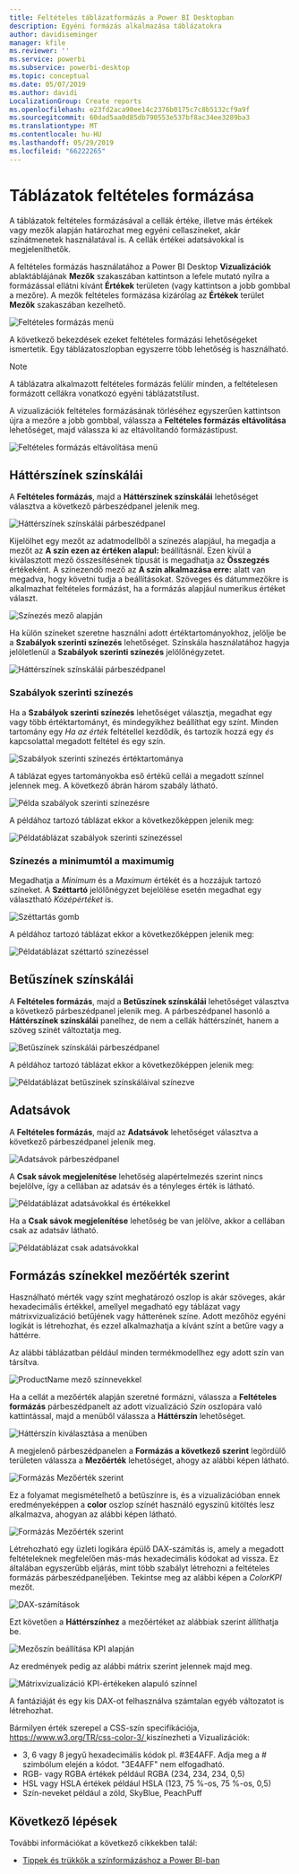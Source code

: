 ```yaml
---
title: Feltételes táblázatformázás a Power BI Desktopban
description: Egyéni formázás alkalmazása táblázatokra
author: davidiseminger
manager: kfile
ms.reviewer: ''
ms.service: powerbi
ms.subservice: powerbi-desktop
ms.topic: conceptual
ms.date: 05/07/2019
ms.author: davidi
LocalizationGroup: Create reports
ms.openlocfilehash: e23fd2aca90ee14c2376b0175c7c8b5132cf9a9f
ms.sourcegitcommit: 60dad5aa0d85db790553e537bf8ac34ee3289ba3
ms.translationtype: MT
ms.contentlocale: hu-HU
ms.lasthandoff: 05/29/2019
ms.locfileid: "66222265"
---
```

# <a name="conditional-formatting-in-tables"></a>Táblázatok feltételes formázása 
A táblázatok feltételes formázásával a cellák értéke, illetve más értékek vagy mezők alapján határozhat meg egyéni cellaszíneket, akár színátmenetek használatával is. A cellák értékei adatsávokkal is megjeleníthetők. 

A feltételes formázás használatához a Power BI Desktop **Vizualizációk** ablaktáblájának **Mezők** szakaszában kattintson a lefele mutató nyílra a formázással ellátni kívánt **Értékek** területen (vagy kattintson a jobb gombbal a mezőre). A mezők feltételes formázása kizárólag az **Értékek** terület **Mezők** szakaszában kezelhető.

![Feltételes formázás menü](media/desktop-conditional-table-formatting/table-formatting-0-popup-menu.png)

A következő bekezdések ezeket feltételes formázási lehetőségeket ismertetik. Egy táblázatoszlopban egyszerre több lehetőség is használható.

> [!NOTE]
> A táblázatra alkalmazott feltételes formázás felülír minden, a feltételesen formázott cellákra vonatkozó egyéni táblázatstílust.

A vizualizációk feltételes formázásának törléséhez egyszerűen kattintson újra a mezőre a jobb gombbal, válassza a **Feltételes formázás eltávolítása** lehetőséget, majd válassza ki az eltávolítandó formázástípust.

![Feltételes formázás eltávolítása menü](media/desktop-conditional-table-formatting/table-formatting-1-remove.png)

## <a name="background-color-scales"></a>Háttérszínek színskálái

A **Feltételes formázás**, majd a **Háttérszínek színskálái** lehetőséget választva a következő párbeszédpanel jelenik meg.

![Háttérszínek színskálái párbeszédpanel](media/desktop-conditional-table-formatting/table-formatting-1-default-dialog.png)

Kijelölhet egy mezőt az adatmodellből a színezés alapjául, ha megadja a mezőt az **A szín ezen az értéken alapul:** beállításnál. Ezen kívül a kiválasztott mező összesítésének típusát is megadhatja az **Összegzés** értékeként. A színezendő mező az **A szín alkalmazása erre:** alatt van megadva, hogy követni tudja a beállításokat. Szöveges és dátummezőkre is alkalmazhat feltételes formázást, ha a formázás alapjául numerikus értéket választ.

![Színezés mező alapján](media/desktop-conditional-table-formatting/table-formatting-1-apply-color-to.png)

Ha külön színeket szeretne használni adott értéktartományokhoz, jelölje be a **Szabályok szerinti színezés** lehetőséget. Színskála használatához hagyja jelöletlenül a **Szabályok szerinti színezés** jelölőnégyzetet. 

![Háttérszínek színskálái párbeszédpanel](media/desktop-conditional-table-formatting/table-formatting-1-color-by-rules-dialog.png)

### <a name="color-by-rules"></a>Szabályok szerinti színezés

Ha a **Szabályok szerinti színezés** lehetőséget választja, megadhat egy vagy több értéktartományt, és mindegyikhez beállíthat egy színt.  Minden tartomány egy *Ha az érték* feltétellel kezdődik, és tartozik hozzá egy *és* kapcsolattal megadott feltétel és egy szín.

![Szabályok szerinti színezés értéktartománya](media/desktop-conditional-table-formatting/table-formatting-1-color-by-rules-if-value.png)

A táblázat egyes tartományokba eső értékű cellái a megadott színnel jelennek meg. A következő ábrán három szabály látható.

![Példa szabályok szerinti színezésre](media/desktop-conditional-table-formatting/table-formatting-1-color-by-rules.png)

A példához tartozó táblázat ekkor a következőképpen jelenik meg:

![Példatáblázat szabályok szerinti színezéssel](media/desktop-conditional-table-formatting/table-formatting-1-color-by-rules-table.png)


### <a name="color-minimum-to-maximum"></a>Színezés a minimumtól a maximumig

Megadhatja a *Minimum* és a *Maximum* értékét és a hozzájuk tartozó színeket. A **Széttartó** jelölőnégyzet bejelölése esetén megadhat egy választható *Középértéket* is.

![Széttartás gomb](media/desktop-conditional-table-formatting/table-formatting-1-diverging.png)

A példához tartozó táblázat ekkor a következőképpen jelenik meg:

![Példatáblázat széttartó színezéssel](media/desktop-conditional-table-formatting/table-formatting-1-diverging-table.png)

## <a name="font-color-scales"></a>Betűszínek színskálái

A **Feltételes formázás**, majd a **Betűszínek színskálái** lehetőséget választva a következő párbeszédpanel jelenik meg. A párbeszédpanel hasonló a **Háttérszínek színskálái** panelhez, de nem a cellák háttérszínét, hanem a szöveg színét változtatja meg.

![Betűszínek színskálái párbeszédpanel](media/desktop-conditional-table-formatting/table-formatting-2-diverging.png)

A példához tartozó táblázat ekkor a következőképpen jelenik meg:

![Példatáblázat betűszínek színskáláival színezve](media/desktop-conditional-table-formatting/table-formatting-2-table.png)

## <a name="data-bars"></a>Adatsávok

A **Feltételes formázás**, majd az **Adatsávok** lehetőséget választva a következő párbeszédpanel jelenik meg. 

![Adatsávok párbeszédpanel](media/desktop-conditional-table-formatting/table-formatting-3-default.png)

A **Csak sávok megjelenítése** lehetőség alapértelmezés szerint nincs bejelölve, így a cellában az adatsáv és a tényleges érték is látható.

![Példatáblázat adatsávokkal és értékekkel](media/desktop-conditional-table-formatting/table-formatting-3-default-table.png)

Ha a **Csak sávok megjelenítése** lehetőség be van jelölve, akkor a cellában csak az adatsáv látható.

![Példatáblázat csak adatsávokkal](media/desktop-conditional-table-formatting/table-formatting-3-default-table-bars.png)

## <a name="color-formatting-by-field-value"></a>Formázás színekkel mezőérték szerint

Használható mérték vagy színt meghatározó oszlop is akár szöveges, akár hexadecimális értékkel, amellyel megadható egy táblázat vagy mátrixvizualizáció betűjének vagy hátterének színe. Adott mezőhöz egyéni logikát is létrehozhat, és ezzel alkalmazhatja a kívánt színt a betűre vagy a háttérre.

Az alábbi táblázatban például minden termékmodellhez egy adott szín van társítva. 

![ProductName mező színnevekkel](media/desktop-conditional-table-formatting/conditional-table-formatting_01.png)

Ha a cellát a mezőérték alapján szeretné formázni, válassza a **Feltételes formázás** párbeszédpanelt az adott vizualizáció *Szín* oszlopára való kattintással, majd a menüből válassza a **Háttérszín** lehetőséget. 

![Háttérszín kiválasztása a menüben](media/desktop-conditional-table-formatting/conditional-table-formatting_02.png)

A megjelenő párbeszédpanelen a **Formázás a következő szerint** legördülő területen válassza a **Mezőérték** lehetőséget, ahogy az alábbi képen látható.

![Formázás Mezőérték szerint](media/desktop-conditional-table-formatting/conditional-table-formatting_03.png)

Ez a folyamat megismételhető a betűszínre is, és a vizualizációban ennek eredményeképpen a **color** oszlop színét használó egyszínű kitöltés lesz alkalmazva, ahogyan az alábbi képen látható.

![Formázás Mezőérték szerint](media/desktop-conditional-table-formatting/conditional-table-formatting_04.png)

Létrehozható egy üzleti logikára épülő DAX-számítás is, amely a megadott feltételeknek megfelelően más-más hexadecimális kódokat ad vissza. Ez általában egyszerűbb eljárás, mint több szabályt létrehozni a feltételes formázás párbeszédpaneljében. Tekintse meg az alábbi képen a *ColorKPI* mezőt.

![DAX-számítások](media/desktop-conditional-table-formatting/conditional-table-formatting_05.png)

Ezt követően a **Háttérszínhez** a mezőértéket az alábbiak szerint állíthatja be.

![Mezőszín beállítása KPI alapján](media/desktop-conditional-table-formatting/conditional-table-formatting_06.png)

Az eredmények pedig az alábbi mátrix szerint jelennek majd meg.

![Mátrixvizualizáció KPI-értékeken alapuló színnel](media/desktop-conditional-table-formatting/conditional-table-formatting_07.png)

A fantáziáját és egy kis DAX-ot felhasználva számtalan egyéb változatot is létrehozhat.

Bármilyen érték szerepel a CSS-szín specifikációja, [ https://www.w3.org/TR/css-color-3/ ](https://www.w3.org/TR/css-color-3/) kiszínezheti a Vizualizációk:
* 3, 6 vagy 8 jegyű hexadecimális kódok pl. #3E4AFF. Adja meg a # szimbólum elején a kódot. "3E4AFF" nem elfogadható. 
* RGB- vagy RGBA értékek például RGBA (234, 234, 234, 0,5)
* HSL vagy HSLA értékek például HSLA (123, 75 %-os, 75 %-os, 0,5)
* Szín-neveket például a zöld, SkyBlue, PeachPuff 

## <a name="next-steps"></a>Következő lépések
További információkat a következő cikkekben talál:  

* [Tippek és trükkök a színformázáshoz a Power BI-ban](visuals/service-tips-and-tricks-for-color-formatting.md)  

